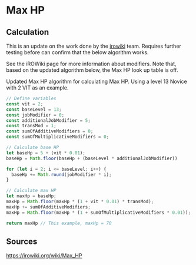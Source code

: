 # Max HP

## Calculation

This is an update on the work done by the [irowiki](https://irowiki.org/wiki/Max_HP) team. Requires further testing before can confirm that the below algorithm works.

See the iROWiki page for more information about modifiers. Note that, based on the updated algorithm below, the Max HP look up table is off.

Updated Max HP algorithm for calculating Max HP. Using a level 13 Novice with 2 VIT as an example.

```javascript
// Define variables
const vit = 2;
const baseLevel = 13;
const jobModifier = 0;
const additionalJobModifier = 5;
const transMod = 1;
const sumOfAdditiveModifiers = 0;
const sumOfMultiplicativeModifiers = 0;

// Calculate base HP
let baseHp = 5 + (vit * 0.01);
baseHp = Math.floor(baseHp + (baseLevel * additionalJobModifier))

for (let i = 2; i <= baseLevel; i++) {
  baseHp += Math.round(jobModifier * i);
}

// Calculate max HP
let maxHp = baseHp;
maxHp = Math.floor(maxHp * (1 + vit * 0.01) * transMod);
maxHp += sumOfAdditiveModifiers;
maxHp = Math.floor(maxHp * (1 + sumOfMultiplicativeModifiers * 0.01));

return maxHp // This example, maxHp = 70
```

## Sources
https://irowiki.org/wiki/Max_HP
